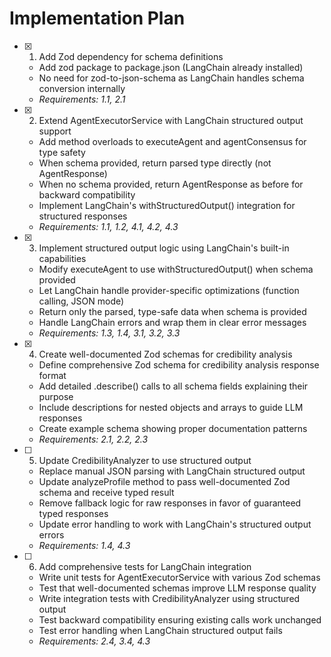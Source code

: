 # Implementation Plan

- [x] 1. Add Zod dependency for schema definitions
  - Add zod package to package.json (LangChain already installed)
  - No need for zod-to-json-schema as LangChain handles schema conversion internally
  - _Requirements: 1.1, 2.1_

- [x] 2. Extend AgentExecutorService with LangChain structured output support
  - Add method overloads to executeAgent and agentConsensus for type safety
  - When schema provided, return parsed type directly (not AgentResponse)
  - When no schema provided, return AgentResponse as before for backward compatibility
  - Implement LangChain's withStructuredOutput() integration for structured responses
  - _Requirements: 1.1, 1.2, 4.1, 4.2, 4.3_

- [x] 3. Implement structured output logic using LangChain's built-in capabilities
  - Modify executeAgent to use withStructuredOutput() when schema provided
  - Let LangChain handle provider-specific optimizations (function calling, JSON mode)
  - Return only the parsed, type-safe data when schema is provided
  - Handle LangChain errors and wrap them in clear error messages
  - _Requirements: 1.3, 1.4, 3.1, 3.2, 3.3_

- [x] 4. Create well-documented Zod schemas for credibility analysis
  - Define comprehensive Zod schema for credibility analysis response format
  - Add detailed .describe() calls to all schema fields explaining their purpose
  - Include descriptions for nested objects and arrays to guide LLM responses
  - Create example schema showing proper documentation patterns
  - _Requirements: 2.1, 2.2, 2.3_

- [ ] 5. Update CredibilityAnalyzer to use structured output
  - Replace manual JSON parsing with LangChain structured output
  - Update analyzeProfile method to pass well-documented Zod schema and receive typed result
  - Remove fallback logic for raw responses in favor of guaranteed typed responses
  - Update error handling to work with LangChain's structured output errors
  - _Requirements: 1.4, 4.3_

- [ ] 6. Add comprehensive tests for LangChain integration
  - Write unit tests for AgentExecutorService with various Zod schemas
  - Test that well-documented schemas improve LLM response quality
  - Write integration tests with CredibilityAnalyzer using structured output
  - Test backward compatibility ensuring existing calls work unchanged
  - Test error handling when LangChain structured output fails
  - _Requirements: 2.4, 3.4, 4.3_
